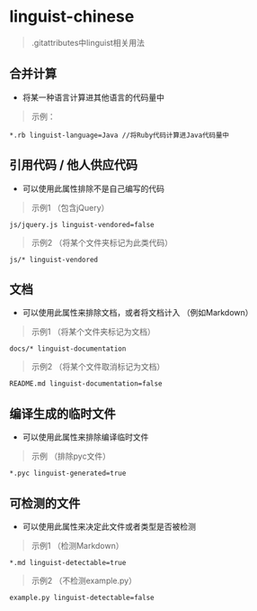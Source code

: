 # linguist-chinese

> .gitattributes中linguist相关用法

## 合并计算

* 将某一种语言计算进其他语言的代码量中
> 示例：
```
*.rb linguist-language=Java //将Ruby代码计算进Java代码量中
```

## 引用代码 / 他人供应代码

* 可以使用此属性排除不是自己编写的代码
> 示例1 （包含jQuery）
```
js/jquery.js linguist-vendored=false
```
> 示例2 （将某个文件夹标记为此类代码）
```
js/* linguist-vendored
```

## 文档

* 可以使用此属性来排除文档，或者将文档计入 （例如Markdown）
> 示例1 （将某个文件夹标记为文档）
```
docs/* linguist-documentation
```
> 示例2 （将某个文件取消标记为文档）
```
README.md linguist-documentation=false
```

## 编译生成的临时文件

* 可以使用此属性来排除编译临时文件
> 示例 （排除pyc文件）
```
*.pyc linguist-generated=true
```

## 可检测的文件

* 可以使用此属性来决定此文件或者类型是否被检测
> 示例1 （检测Markdown）
```
*.md linguist-detectable=true
```
> 示例2 （不检测example.py）
```
example.py linguist-detectable=false
```
